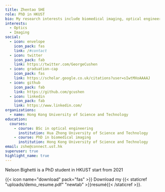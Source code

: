 ```yaml
---
title: Zhentao SHE
role: PhD in HKUST
bio: My research interests include biomedical imaging, optical engineering.
interests:
  - Optics
  - Imaging
social:
  - icon: envelope
    icon_pack: fas
    link: /#contact
  - icon: twitter
    icon_pack: fab
    link: https://twitter.com/GeorgeCushen
  - icon: graduation-cap
    icon_pack: fas
    link: https://scholar.google.co.uk/citations?user=sIwtMXoAAAAJ
  - icon: github
    icon_pack: fab
    link: https://github.com/gcushen
  - icon: linkedin
    icon_pack: fab
    link: https://www.linkedin.com/
organizations:
  - name: Hong Kong University of Science and Technology
education:
  courses:
    - course: BSc in optical engineering
      institution: Hua Zhong University of Science and Technology
    - course: PhD in biomedical imaging
      institution: Hong Kong University of Science and Technology
email: zshe@connect.ust.hk
superuser: true
highlight_name: true
---
```

Nelson Bighetti is a PhD student in HKUST start from 2021

{{< icon name="download" pack="fas" >}} Download my {{< staticref "uploads/demo_resume.pdf" "newtab" >}}resumé{{< /staticref >}}.